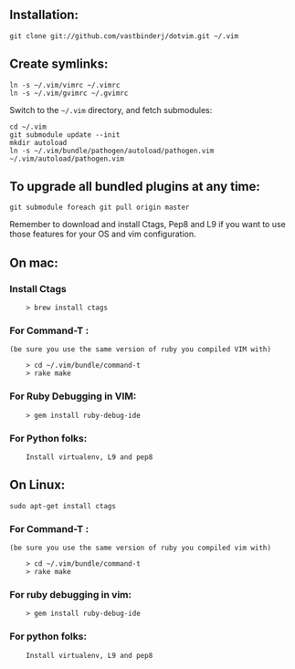 ## Installation:

    git clone git://github.com/vastbinderj/dotvim.git ~/.vim

## Create symlinks:

    ln -s ~/.vim/vimrc ~/.vimrc
    ln -s ~/.vim/gvimrc ~/.gvimrc

Switch to the `~/.vim` directory, and fetch submodules:

    cd ~/.vim
    git submodule update --init
    mkdir autoload
    ln -s ~/.vim/bundle/pathogen/autoload/pathogen.vim ~/.vim/autoload/pathogen.vim

## To upgrade all bundled plugins at any time:

    git submodule foreach git pull origin master
    
Remember to download and install Ctags, Pep8 and L9 if you want to use those features for your 
OS and vim configuration.

## On mac:
    
###    Install Ctags

        > brew install ctags
    
###    For Command-T :
    (be sure you use the same version of ruby you compiled VIM with)
    
        > cd ~/.vim/bundle/command-t
        > rake make
    
###    For Ruby Debugging in VIM:

        > gem install ruby-debug-ide


###    For Python folks:
        
        Install virtualenv, L9 and pep8

## On Linux: 

    sudo apt-get install ctags

###    For Command-T :
    (be sure you use the same version of ruby you compiled vim with)
    
        > cd ~/.vim/bundle/command-t
        > rake make
    
###    For ruby debugging in vim:

        > gem install ruby-debug-ide


###    For python folks:
        
        Install virtualenv, L9 and pep8
